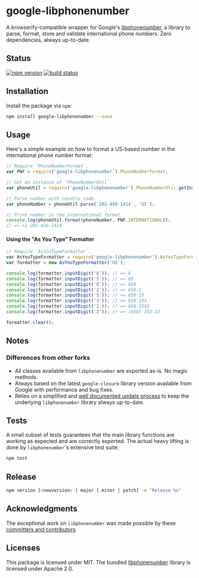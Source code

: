 # google-libphonenumber

A browserify-compatible wrapper for Google's [libphonenumber](https://github.com/googlei18n/libphonenumber), a library to parse, format, store and validate international phone numbers.
Zero dependencies, always up-to-date.

## Status

[![npm version][npm-image]][npm-url]
[![build status][travis-image]][travis-url]

## Installation

Install the package via `npm`:

```sh
npm install google-libphonenumber --save
```

## Usage

Here's a simple example on how to format a US-based number in the international phone number format:

```js
// Require `PhoneNumberFormat`.
var PNF = require('google-libphonenumber').PhoneNumberFormat;

// Get an instance of `PhoneNumberUtil`.
var phoneUtil = require('google-libphonenumber').PhoneNumberUtil.getInstance();

// Parse number with country code.
var phoneNumber = phoneUtil.parse('202-456-1414', 'US');

// Print number in the international format.
console.log(phoneUtil.format(phoneNumber, PNF.INTERNATIONAL));
// => +1 202-456-1414
```

#### Using the "As You Type" Formatter

```js
// Require `AsYouTypeFormatter`.
var AsYouTypeFormatter = require('google-libphonenumber').AsYouTypeFormatter;
var formatter = new AsYouTypeFormatter('US');

console.log(formatter.inputDigit('6')); // => 6
console.log(formatter.inputDigit('5')); // => 65
console.log(formatter.inputDigit('0')); // => 650
console.log(formatter.inputDigit('2')); // => 650-2
console.log(formatter.inputDigit('5')); // => 650-25
console.log(formatter.inputDigit('3')); // => 650-253
console.log(formatter.inputDigit('2')); // => 650-2532
console.log(formatter.inputDigit('2')); // => (650) 253-22

formatter.clear();
```

## Notes

### Differences from other forks

* All classes available from `libphonenumber` are exported as-is. No magic methods.
* Always based on the latest `google-closure` library version available from Google with performance and bug fixes.
* Relies on a simplified and [well documented update process](https://github.com/seegno/google-libphonenumber/blob/master/bin/update.sh) to keep the underlying `libphonenumber` library always up-to-date.


## Tests

A small subset of tests guarantees that the main library functions are working as expected and are correctly exported. The actual heavy lifting is done by `libphonenumber`'s extensive test suite.

```sh
npm test
```

## Release

```sh
npm version [<newversion> | major | minor | patch] -m "Release %s"
```

## Acknowledgments

The exceptional work on `libphonenumber` was made possible by these [committers and contributors](https://github.com/googlei18n/libphonenumber/graphs/contributors).

## Licenses

This package is licensed under MIT. The bundled [libphonenumber](https://github.com/googlei18n/libphonenumber/blob/master/LICENSE) library is licensed under Apache 2.0.

[npm-image]: https://img.shields.io/npm/v/google-libphonenumber.svg?style=flat-square
[npm-url]: https://npmjs.org/package/google-libphonenumber
[travis-image]: https://img.shields.io/travis/seegno/google-libphonenumber.svg?style=flat-square
[travis-url]: https://travis-ci.org/seegno/google-libphonenumber
